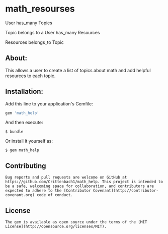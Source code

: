 # math_resourses


User has_many Topics

Topic     belongs to a User
          has_many Resources

Resources belongs_to Topic

## About:

This allows a user to create a list of topics about math and add helpful resources to each topic.

## Installation:

Add this line to your application's Gemfile:

```ruby
gem 'math_help'
```

And then execute:

    $ bundle

Or install it yourself as:

    $ gem math_help

## Contributing

    Bug reports and pull requests are welcome on GitHub at https://github.com/Crittenbach1/math_help. This project is intended to be a safe, welcoming space for collaboration, and contributors are expected to adhere to the [Contributor Covenant](http://contributor-covenant.org) code of conduct.

## License

    The gem is available as open source under the terms of the [MIT License](http://opensource.org/licenses/MIT).
